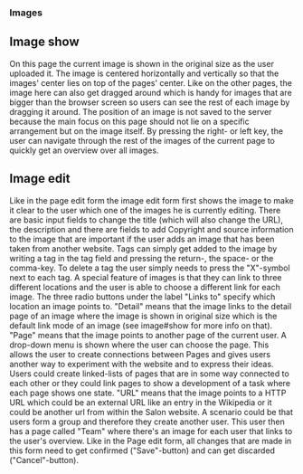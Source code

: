### Images

## Image show
On this page the current image is shown in the original size as the user uploaded it. The image is centered horizontally and vertically so that the images' center lies on top of the pages' center. Like on the other pages, the image here can also get dragged around which is handy for images that are bigger than the browser screen so users can see the rest of each image by dragging it around. The position of an image is not saved to the server because the main focus on this page should not lie on a specific arrangement but on the image itself.
By pressing the right- or left key, the user can navigate through the rest of the images of the current page to quickly get an overview over all images.

## Image edit
Like in the page edit form the image edit form first shows the image to make it clear to the user which one of the images he is currently editing. There are basic input fields to change the title (which will also change the URL), the description and there are fields to add Copyright and source information to the image that are important if the user adds an image that has been taken from another website.
Tags can simply get added to the image by writing a tag in the tag field and pressing the return-, the space- or the comma-key. To delete a tag the user simply needs to press the "X"-symbol next to each tag.
A special feature of images is that they can link to three different locations and the user is able to choose a different link for each image. The three radio buttons under the label "Links to" specify which location an image points to. "Detail" means that the image links to the detail page of an image where the image is shown in original size which is the default link mode of an image (see image#show for more info on that).
"Page" means that the image points to another page of the current user. A drop-down menu is shown where the user can choose the page. This allows the user to create connections between Pages and gives users another way to experiment with the website and to express their ideas. Users could create linked-lists of pages that are in some way connected to each other or they could link pages to show a development of a task where each page shows one state. 
"URL" means that the image points to a HTTP URL which could be an external URL like an entry in the Wikipedia or it could be another url from within the Salon website. A scenario could be that users form a group and therefore they create another user. This user then has a page called "Team" where there's an image for each user that links to the user's overview.
Like in the Page edit form, all changes that are made in this form need to get confirmed ("Save"-button) and can get discarded ("Cancel"-button).
